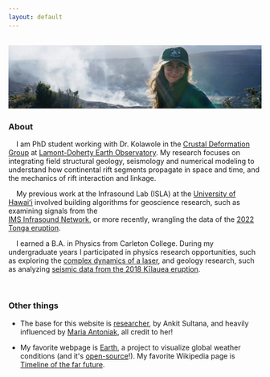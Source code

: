 ```yaml
---
layout: default
---
```

<br style="line-height:3">

<img src="./img/kilauea_photo_trim.jpg" alt="Meri at Kīlauea volcano">

<br style="line-height:3">

<h3>
About
</h3>

&nbsp;&nbsp;&nbsp;&nbsp;I am  PhD student working with Dr. Kolawole in the 
[Crustal Deformation Group](https://www.folarinkolawole.com) at [Lamont-Doherty Earth Observatory](https://lamont.columbia.edu). 
My research focuses on integrating field structural geology, seismology and numerical modeling to understand how 
continental rift segments propagate in space and time, and the mechanics of rift interaction and linkage.


&nbsp;&nbsp;&nbsp;&nbsp;My previous work at the Infrasound Lab (ISLA) at the 
[University of Hawaiʻi](https://www.hawaii.edu/) involved building algorithms for geoscience research, such as examining 
signals from the  
[IMS Infrasound Network](https://www.ctbto.org/our-work/monitoring-technologies/infrasound-monitoring), or more 
recently, wrangling the data of the 
[2022 Tonga eruption](https://en.wikipedia.org/wiki/2022_Hunga_Tonga%E2%80%93Hunga_Ha%27apai_eruption_and_tsunami).

&nbsp;&nbsp;&nbsp;&nbsp;I earned a B.A. in Physics from Carleton College. During my undergraduate years I participated in 
physics research opportunities, such as exploring the [complex dynamics of a laser](https://www.nature.com/articles/s41598-018-29110-5), 
and geology research, such 
as analyzing [seismic data from the 2018 Kīlauea eruption](https://ui.adsabs.harvard.edu/abs/2019AGUFM.V43C0202C/abstract). 

<br style="line-height:3">

<h3>
Other things
</h3>

- The base for this website is [researcher](https://github.com/ankitsultana/researcher), by Ankit Sultana, and heavily influenced
by [Maria Antoniak](https://maria-antoniak.github.io), all credit to her!

- My favorite webpage is [Earth](https://earth.nullschool.net), a project to visualize global weather conditions (and it's
[open-source](https://github.com/cambecc/earth)!). My favorite Wikipedia page is
[Timeline of the far future](https://en.wikipedia.org/wiki/Timeline_of_the_far_future).


<br style="line-height:3">

